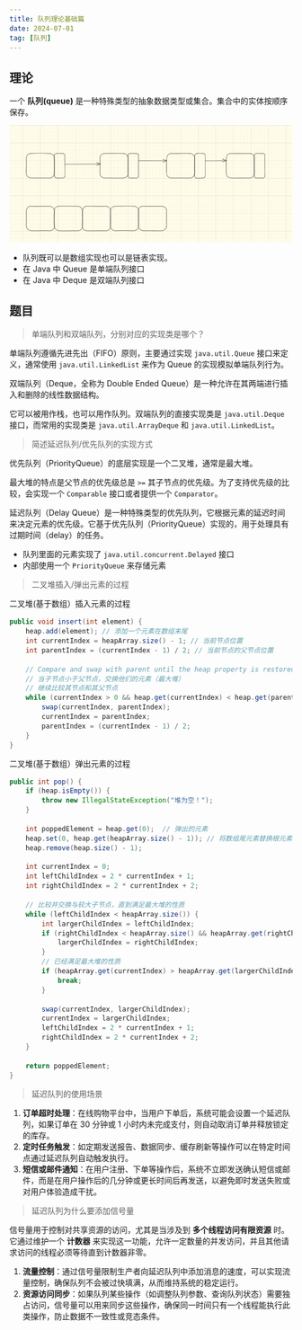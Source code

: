 ```yaml
---
title: 队列理论基础篇
date: 2024-07-01
tag: [队列]
---
```


## 理论

一个 **队列(queue)** 是一种特殊类型的抽象数据类型或集合。集合中的实体按顺序保存。

![image-20240701104010556](./%E9%98%9F%E5%88%97%E7%90%86%E8%AE%BA%E5%9F%BA%E7%A1%80%E7%AF%87.assets/image-20240701104010556.png)

- 队列既可以是数组实现也可以是链表实现。
- 在 Java 中 Queue 是单端队列接口
- 在 Java 中 Deque 是双端队列接口

## 题目

> 单端队列和双端队列，分别对应的实现类是哪个？

单端队列遵循先进先出（FIFO）原则，主要通过实现 `java.util.Queue` 接口来定义，通常使用 `java.util.LinkedList` 来作为 Queue 的实现模拟单端队列行为。

双端队列（Deque，全称为 Double Ended Queue）是一种允许在其两端进行插入和删除的线性数据结构。

它可以被用作栈，也可以用作队列。双端队列的直接实现类是 `java.util.Deque` 接口，而常用的实现类是 `java.util.ArrayDeque` 和 `java.util.LinkedList`。



> 简述延迟队列/优先队列的实现方式

优先队列（PriorityQueue）的底层实现是一个二叉堆，通常是最大堆。

最大堆的特点是父节点的优先级总是 `>=` 其子节点的优先级。为了支持优先级的比较，会实现一个 `Comparable` 接口或者提供一个 `Comparator`。



延迟队列（Delay Queue）是一种特殊类型的优先队列，它根据元素的延迟时间来决定元素的优先级。它基于优先队列（PriorityQueue）实现的，用于处理具有过期时间（delay）的任务。

- 队列里面的元素实现了 `java.util.concurrent.Delayed` 接口
- 内部使用一个 `PriorityQueue` 来存储元素



> 二叉堆插入/弹出元素的过程

二叉堆(基于数组）插入元素的过程

```java
public void insert(int element) {
    heap.add(element); // 添加一个元素在数组末尾
    int currentIndex = heapArray.size() - 1; // 当前节点位置
    int parentIndex = (currentIndex - 1) / 2; // 当前节点的父节点位置

    // Compare and swap with parent until the heap property is restored
    // 当子节点小于父节点，交换他们的元素（最大堆）
    // 继续比较其节点和其父节点
    while (currentIndex > 0 && heap.get(currentIndex) < heap.get(parentIndex)) {
        swap(currentIndex, parentIndex);
        currentIndex = parentIndex;
        parentIndex = (currentIndex - 1) / 2;
    }
}
```



二叉堆(基于数组）弹出元素的过程

```java
public int pop() {
    if (heap.isEmpty()) {
        throw new IllegalStateException("堆为空！");
    }

    int poppedElement = heap.get(0);  // 弹出的元素
    heap.set(0, heap.get(heapArray.size() - 1)); // 将数组尾元素替换根元素，并删除旧的数组尾元素
    heap.remove(heap.size() - 1);

    int currentIndex = 0;
    int leftChildIndex = 2 * currentIndex + 1;
    int rightChildIndex = 2 * currentIndex + 2;

    // 比较并交换与较大子节点，直到满足最大堆的性质
    while (leftChildIndex < heapArray.size()) {
        int largerChildIndex = leftChildIndex;
        if (rightChildIndex < heapArray.size() && heapArray.get(rightChildIndex) > heapArray.get(leftChildIndex)) {
            largerChildIndex = rightChildIndex;
        }
		// 已经满足最大堆的性质
        if (heapArray.get(currentIndex) > heapArray.get(largerChildIndex)) {
            break;
        }

        swap(currentIndex, largerChildIndex);
        currentIndex = largerChildIndex;
        leftChildIndex = 2 * currentIndex + 1;
        rightChildIndex = 2 * currentIndex + 2;
    }

    return poppedElement;
}
```

> 延迟队列的使用场景

1. **订单超时处理**：在线购物平台中，当用户下单后，系统可能会设置一个延迟队列，如果订单在 30 分钟或 1 小时内未完成支付，则自动取消订单并释放锁定的库存。
2. **定时任务触发**：如定期发送报告、数据同步、缓存刷新等操作可以在特定时间点通过延迟队列自动触发执行。
3. **短信或邮件通知**：在用户注册、下单等操作后，系统不立即发送确认短信或邮件，而是在用户操作后的几分钟或更长时间后再发送，以避免即时发送失败或对用户体验造成干扰。

> 延迟队列为什么要添加信号量

信号量用于控制对共享资源的访问，尤其是当涉及到 **多个线程访问有限资源** 时。它通过维护一个 **计数器** 来实现这一功能，允许一定数量的并发访问，并且其他请求访问的线程必须等待直到计数器非零。

1. **流量控制**：通过信号量限制生产者向延迟队列中添加消息的速度，可以实现流量控制，确保队列不会被过快填满，从而维持系统的稳定运行。
2. **资源访问同步**：如果队列某些操作（如调整队列参数、查询队列状态）需要独占访问，信号量可以用来同步这些操作，确保同一时间只有一个线程能执行此类操作，防止数据不一致性或竞态条件。

